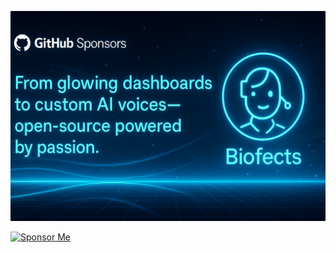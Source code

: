 ![GitHub Sponsors Banner](https://raw.githubusercontent.com/biofects/sponsors-assets/main/banner.png)

[![Sponsor Me](https://img.shields.io/badge/Sponsor%20Me-%F0%9F%92%AA-purple?style=for-the-badge)](https://github.com/sponsors/biofects?frequency=recurring&sponsor=biofects)
